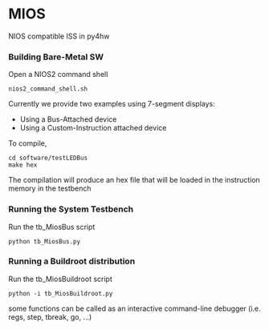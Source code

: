 # MIOS
NIOS compatible ISS in py4hw


### Building Bare-Metal SW

Open a NIOS2 command shell

```
nios2_command_shell.sh
```

Currently we provide two examples using 7-segment displays:

- Using a Bus-Attached device 
- Using a Custom-Instruction attached device


To compile, 

```
cd software/testLEDBus
make hex
```

The compilation will produce an hex file that will be loaded in the instruction memory in the testbench


### Running the System Testbench

Run the tb_MiosBus script

```
python tb_MiosBus.py
```


### Running a Buildroot distribution

Run the tb_MiosBuildroot script

```
python -i tb_MiosBuildroot.py
```

some functions can be called as an interactive command-line debugger (i.e. regs, step, tbreak, go, ...)
